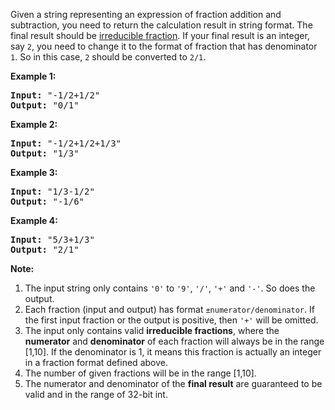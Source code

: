 Given a string representing an expression of fraction addition and subtraction, you need to return the calculation result in string format. The final result should be [irreducible fraction][1]. If your final result is an integer, say `2`, you need to change it to the format of fraction that has denominator `1`. So in this case, `2` should be converted to `2/1`.

**Example 1:**
<pre>
<b>Input:</b> "-1/2+1/2"
<b>Output:</b> "0/1"
</pre>

**Example 2:**
<pre>
<b>Input:</b> "-1/2+1/2+1/3"
<b>Output:</b> "1/3"
</pre>

**Example 3:**
<pre>
<b>Input:</b> "1/3-1/2"
<b>Output:</b> "-1/6"
</pre>

**Example 4:**
<pre>
<b>Input:</b> "5/3+1/3"
<b>Output:</b> "2/1"
</pre>

**Note:**

 1. The input string only contains `'0'` to `'9'`, `'/'`, `'+'` and `'-'`. So does the output.
 2. Each fraction (input and output) has format `±numerator/denominator`. If the first input fraction or the output is positive, then `'+'` will be omitted.
 3. The input only contains valid **irreducible fractions**, where the **numerator** and **denominator** of each fraction will always be in the range [1,10]. If the denominator is 1, it means this fraction is actually an integer in a fraction format defined above.
 4. The number of given fractions will be in the range [1,10].
 5. The numerator and denominator of the **final result** are guaranteed to be valid and in the range of 32-bit int.

  [1]: https://en.wikipedia.org/wiki/Irreducible_fraction
